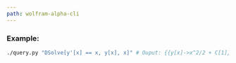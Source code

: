 ```yaml
---
path: wolfram-alpha-cli
---
```

### Example:
```bash
./query.py "DSolve[y'[x] == x, y[x], x]" # Ouput: {{y[x]->x^2/2 + C[1]}}
```
